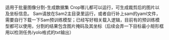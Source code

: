 适用于批量图像分割-生成数据集
Crop哪儿都可以运行，可生成裁剪后的图片以及坐标信息。
Sam请放在Sam2主目录里运行，或者自行补上sam的yaml文件，需要自行下载一下Sam预训练模型；已经写好相关载入逻辑，目前有的预训练模型都可以使用，分割的结果包含图片掩码及其坐标（后续会弄一下目标最小矩形框用以检测任务/yolo格式的txt输出）
